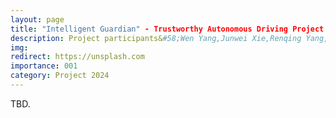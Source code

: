 ```yaml
---
layout: page
title: "Intelligent Guardian" - Trustworthy Autonomous Driving Project Based on Adversarial Defense in Mixed Scenes 
description: Project participants&#58;Wen Yang,Junwei Xie,Renqing Yang, Siran Tian <br> Role&#58; PI
img:
redirect: https://unsplash.com
importance: 001
category: Project 2024
---
```


TBD.
